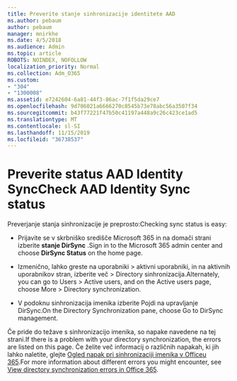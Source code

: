 ```yaml
---
title: Preverite stanje sinhronizacije identitete AAD
ms.author: pebaum
author: pebaum
manager: mnirkhe
ms.date: 4/5/2018
ms.audience: Admin
ms.topic: article
ROBOTS: NOINDEX, NOFOLLOW
localization_priority: Normal
ms.collection: Adm_O365
ms.custom:
- "304"
- "1300008"
ms.assetid: e7242604-6a81-44f3-86ac-7f1f5da29ce7
ms.openlocfilehash: 9d706021a6666270c8545b73e78abc56a3507f34
ms.sourcegitcommit: b43f77221f47b50c41197a448a9c26c423ce1ad5
ms.translationtype: MT
ms.contentlocale: sl-SI
ms.lasthandoff: 11/15/2019
ms.locfileid: "36738537"
---
```

# <a name="check-aad-identity-sync-status"></a><span data-ttu-id="16db5-102">Preverite status AAD Identity Sync</span><span class="sxs-lookup"><span data-stu-id="16db5-102">Check AAD Identity Sync status</span></span>

<span data-ttu-id="16db5-103">Preverjanje stanja sinhronizacije je preprosto:</span><span class="sxs-lookup"><span data-stu-id="16db5-103">Checking sync status is easy:</span></span>
  
- <span data-ttu-id="16db5-104">Prijavite se v skrbniško središče Microsoft 365 in na domači strani izberite **stanje DirSync** .</span><span class="sxs-lookup"><span data-stu-id="16db5-104">Sign in to the Microsoft 365 admin center and choose **DirSync Status** on the home page.</span></span>

- <span data-ttu-id="16db5-105">Izmenično, lahko greste na uporabniki \> aktivni uporabniki, in na aktivnih uporabnikov stran, izberite več \> Directory sinhronizacija.</span><span class="sxs-lookup"><span data-stu-id="16db5-105">Alternately, you can go to Users \> Active users, and on the Active users page, choose More \> Directory synchronization.</span></span>

- <span data-ttu-id="16db5-106">V podoknu sinhronizacija imenika izberite Pojdi na upravljanje DirSync.</span><span class="sxs-lookup"><span data-stu-id="16db5-106">On the Directory Synchronization pane, choose Go to DirSync management.</span></span>

<span data-ttu-id="16db5-107">Če pride do težave s sinhronizacijo imenika, so napake navedene na tej strani.</span><span class="sxs-lookup"><span data-stu-id="16db5-107">If there is a problem with your directory synchronization, the errors are listed on this page.</span></span> <span data-ttu-id="16db5-108">Če želite več informacij o različnih napakah, ki jih lahko naletite, glejte [Ogled napak pri sinhronizaciji imenika v Officeu 365](https://docs.microsoft.com//office365/enterprise/identify-directory-synchronization-errors).</span><span class="sxs-lookup"><span data-stu-id="16db5-108">For more information about different errors you might encounter, see [View directory synchronization errors in Office 365](https://docs.microsoft.com//office365/enterprise/identify-directory-synchronization-errors).</span></span>
  